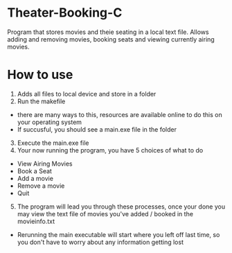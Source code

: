 # Theater-Booking-C
Program that stores movies and theie seating in a local text file. Allows adding and removing movies, booking seats and viewing currently airing movies. 

# How to use
1. Adds all files to local device and store in a folder
2. Run the makefile
 - there are many ways to this, resources are available online to do this on your operating system
 - If succusful, you should see a main.exe file in the folder
3. Execute the main.exe file
4. Your now running the program, you have 5 choices of what to do
- View Airing Movies
- Book a Seat
- Add a movie
- Remove a movie
- Quit
5. The program will lead you through these processes, once your done you may view the text file of movies you've added / booked in the movieinfo.txt
- Rerunning the main executable will start where you left off last time, so you don't have to worry about any information getting lost
